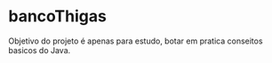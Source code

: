 # bancoThigas

Objetivo do projeto é apenas para estudo, botar em pratica conseitos basicos do Java.
